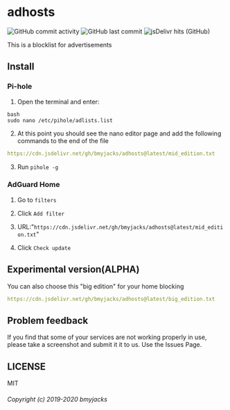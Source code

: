 # adhosts
![GitHub commit activity](https://img.shields.io/github/commit-activity/m/bmyjacks/adhosts?label=commit&logo=github&style=for-the-badge)
![GitHub last commit](https://img.shields.io/github/last-commit/bmyjacks/adhosts?logo=github&style=for-the-badge)
![jsDelivr hits (GitHub)](https://img.shields.io/jsdelivr/gh/hw/bmyjacks/adhosts?color=green&label=downloads&logo=jsDelivr&style=for-the-badge)

This is a blocklist for advertisements

## Install

### Pi-hole
1. Open the terminal and enter:
```
bash
sudo nano /etc/pihole/adlists.list
```

2. At this point you should see the nano editor page and add the following commands to the end of the file
```yml
https://cdn.jsdelivr.net/gh/bmyjacks/adhosts@latest/mid_edition.txt
```

3. Run `pihole -g`

### AdGuard Home
1. Go to `filters`

2. Click `Add filter`

3. URL:"`https://cdn.jsdelivr.net/gh/bmyjacks/adhosts@latest/mid_edition.txt`"

4. Click `Check update`

## Experimental version(ALPHA)
You can also choose this "big edition" for your home blocking

```yml
https://cdn.jsdelivr.net/gh/bmyjacks/adhosts@latest/big_edition.txt
```

## Problem feedback
If you find that some of your services are not working properly in use, please take a screenshot and submit it it to us. Use the Issues Page.

## LICENSE
MIT

###### Copyright (c) 2019-2020 bmyjacks
